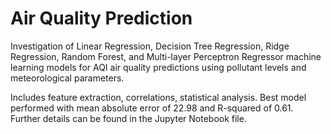 # Air Quality Prediction
Investigation of Linear Regression, Decision Tree Regression, Ridge Regression, Random Forest, and Multi-layer Perceptron Regressor machine learning models for AQI air quality predictions using pollutant levels and meteorological parameters.

Includes feature extraction, correlations, statistical analysis. Best model performed with mean absolute error of 22.98 and R-squared of 0.61. Further details can be found in the Jupyter Notebook file.
